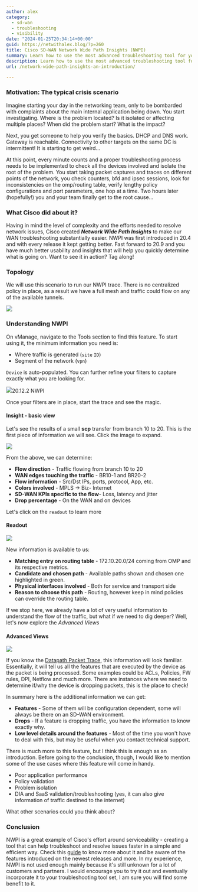 ```yaml
---
author: alex
category:
  - sd-wan
  - troubleshooting
  - visibility
date: "2024-01-25T20:34:14+00:00"
guid: https://netwithalex.blog/?p=260
title: Cisco SD-WAN Network Wide Path Insights (NWPI)
summary: Learn how to use the most advanced troubleshooting tool for your Cisco SD-WAN Network. 
description: Learn how to use the most advanced troubleshooting tool for your Cisco SD-WAN Network. 
url: /network-wide-path-insights-an-introduction/

---
```

### Motivation: The typical crisis scenario

Imagine starting your day in the networking team, only to be bombarded with complaints about the main internal application being down. You start investigating. Where is the problem located? Is it isolated or affecting multiple places? When did the problem start? What is the impact?

Next, you get someone to help you verify the basics. DHCP and DNS work. Gateway is reachable. Connectivity to other targets on the same DC is intermittent! It is starting to get weird...

At this point, every minute counts and a proper troubleshooting process needs to be implemented to check all the devices involved and isolate the root of the problem. You start taking packet captures and traces on different points of the network, you check counters, bfd and ipsec sessions, look for inconsistencies on the omp/routing table, verify lengthy policy configurations and port parameters, one hop at a time. Two hours later (hopefully!) you and your team finally get to the root cause...

### What Cisco did about it?

Having in mind the level of complexity and the efforts needed to resolve network issues, Cisco created _**Network Wide Path Insights**_ to make our WAN troubleshooting substantially easier. NWPI was first introduced in 20.4 and with every release it kept getting better. Fast forward to 20.9 and you have much better usability and insights that will help you quickly determine what is going on. Want to see it in action? Tag along!

### **Topology**

We will use this scenario to run our NWPI trace. There is no centralized policy in place, as a result we have a full mesh and traffic could flow on any of the available tunnels.

![](/wp-content/uploads/2024/01/Screenshot-2024-01-25-at-07.24.14.png)

### **Understanding NWPI**

On vManage, navigate to the Tools section to find this feature. To start using it, the minimum information you need is:

- Where traffic is generated (`site` `ID`)
- Segment of the network (`vpn`)

`Device` is auto-populated. You can further refine your filters to capture exactly what you are looking for.

![](/wp-content/uploads/2024/01/Screenshot-2024-01-24-at-08.41.17.png)20.12.2 NWPI

Once your filters are in place, start the trace and see the magic.

#### Insight - basic view

Let's see the results of a small **scp** transfer from branch 10 to 20. This is the first piece of information we will see. Click the image to expand.

![](/wp-content/uploads/2024/01/Screenshot-2024-01-25-at-07.36.03.png)

From the above, we can determine:

- **Flow direction** \- Traffic flowing from branch 10 to 20
- **WAN edges touching the traffic** \- BR10-1 and BR20-2
- **Flow information** \- Src/Dst IPs, ports, protocol, App, etc.
- **Colors involved** \- MPLS -> Biz- Internet
- **SD-WAN KPIs specific to the flow**\- Loss, latency and jitter
- **Drop percentage** \- On the WAN and on devices

Let's click on the `readout` to learn more

#### Readout

![](/wp-content/uploads/2024/01/Screenshot-2024-01-25-at-07.57.10.png)

New information is available to us:

- **Matching entry on routing table** \- 172.10.20.0/24 coming from OMP and its respective metrics.
- **Candidate and chosen path** \- Available paths shown and chosen one highlighted in green.
- **Physical interfaces involved** \- Both for service and transport side
- **Reason to choose this path** \- Routing, however keep in mind policies can override the routing table.

If we stop here, we already have a lot of very useful information to understand the flow of the traffic, but what if we need to dig deeper? Well, let's now explore the _Advanced Views_

#### Advanced Views

![](/wp-content/uploads/2024/01/Screenshot-2024-01-25-at-08.16.33.png)

If you know the [Datapath Packet Trace](https://www.cisco.com/c/en/us/support/docs/content-networking/adaptive-session-redundancy-asr/117858-technote-asr-00.html#toc-hId-180344874), this information will look familiar. Essentially, it will tell us all the features that are executed by the device as the packet is being processed. Some examples could be ACLs, Policies, FW rules, DPI, Netflow and much more. There are instances where we need to determine if/why the device is dropping packets, this is the place to check!

In summary here is the additional information we can get:

- **Features** \- Some of them will be configuration dependent, some will always be there on an SD-WAN environment.
- **Drops** \- If a feature is dropping traffic, you have the information to know exactly why.
- **Low level details around the features** \- Most of the time you won't have to deal with this, but may be useful when you contact technical support.

There is much more to this feature, but I think this is enough as an introduction. Before going to the conclusion, though, I would like to mention some of the use cases where this feature will come in handy.

- Poor application performance
- Policy validation
- Problem isolation
- DIA and SaaS validation/troubleshooting (yes, it can also give information of traffic destined to the internet)

What other scenarios could you think about?

### Conclusion

NWPI is a great example of Cisco's effort around serviceability - creating a tool that can help troubleshoot and resolve issues faster in a simple and efficient way. Check this [guide](https://www.cisco.com/c/en/us/td/docs/routers/sdwan/network-wide-path-insight/network-wide-path-insight-user-guide/m-network-wide-path-insight.html) to know more about it and be aware of the features introduced on the newest releases and more. In my experience, NWPI is not used enough mainly because it's still unknown for a lot of customers and partners. I would encourage you to try it out and eventually incorporate it to your troubleshooting tool set, I am sure you will find some benefit to it.
